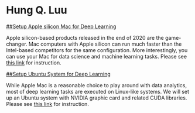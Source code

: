 # Hung Q. Luu

[##Setup Apple silicon Mac for Deep Learning](https://github.com/luuqh/luuqh.github.io/blob/main/m1tf.md)

Apple silicon-based products released in the end of 2020 are the game-changer. Mac computers with Apple silicon can run much faster than the Intel-based competitors for the same configuration. More interestingly, you can use your Mac for data science and machine learning tasks. Please see [this link]((https://github.com/luuqh/luuqh.github.io/blob/main/m1tf.md)) for instruction.


[##Setup Ubuntu System for Deep Learning](https://github.com/luuqh/luuqh.github.io/blob/main/utf.md)

While Apple Mac is a reasonable choice to play around with data analytics, most of deep learning tasks are executed on Linux-like systems. We will set up an Ubuntu system with NVIDIA graphic card and related CUDA libraries. Please see [this link](https://github.com/luuqh/luuqh.github.io/blob/main/utf.md) for instruction.
```
